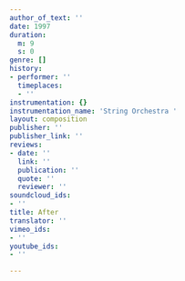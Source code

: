 ```yaml
---
author_of_text: ''
date: 1997
duration:
  m: 9
  s: 0
genre: []
history:
- performer: ''
  timeplaces:
  - ''
instrumentation: {}
instrumentation_name: 'String Orchestra '
layout: composition
publisher: ''
publisher_link: ''
reviews:
- date: ''
  link: ''
  publication: ''
  quote: ''
  reviewer: ''
soundcloud_ids:
- ''
title: After
translator: ''
vimeo_ids:
- ''
youtube_ids:
- ''

---
```

